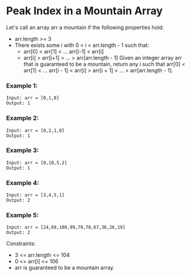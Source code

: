 # Peak Index in a Mountain Array

Let's call an array arr a mountain if the following properties hold:

- arr.length >= 3
- There exists some i with 0 < i < arr.length - 1 such that:
  - arr[0] < arr[1] < ... arr[i-1] < arr[i]
  - arr[i] > arr[i+1] > ... > arr[arr.length - 1]
    Given an integer array arr that is guaranteed to be a mountain, return any i such that arr[0] < arr[1] < ... arr[i - 1] < arr[i] > arr[i + 1] > ... > arr[arr.length - 1].

### Example 1:

```
Input: arr = [0,1,0]
Output: 1
```

### Example 2:

```
Input: arr = [0,2,1,0]
Output: 1
```

### Example 3:

```
Input: arr = [0,10,5,2]
Output: 1
```

### Example 4:

```
Input: arr = [3,4,5,1]
Output: 2
```

### Example 5:

```
Input: arr = [24,69,100,99,79,78,67,36,26,19]
Output: 2
```

Constraints:

- 3 <= arr.length <= 104
- 0 <= arr[i] <= 106
- arr is guaranteed to be a mountain array.
